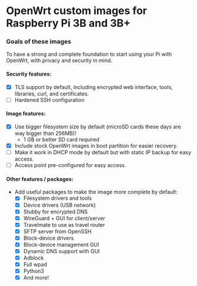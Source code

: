 # OpenWrt custom images for Raspberry Pi 3B and 3B+

### Goals of these images

To have a strong and complete foundation to start using your Pi with OpenWrt, with privacy and security in mind.

#### Security features:
 - [x] TLS support by default, including encrypted web interface, tools, libraries, curl, and certificates.
 - [ ] Hardened SSH configuration

#### Image features:
 - [x] Use bigger filesystem size by default (microSD cards these days are way bigger than 256MB)!
   - 1 GB or better SD card required
 - [x] Include stock OpenWrt images in boot partition for easier recovery.
 - [ ] Make it work in DHCP mode by default but with static IP backup for easy access.
 - [ ] Access point pre-configured for easy access.
 
#### Other features / packages:
 - Add useful packages to make the image more complete by default:
   - [x] Filesystem drivers and tools
   - [x] Device drivers (USB network)
   - [x] Stubby for encrypted DNS
   - [x] WireGuard + GUI for client/server
   - [x] Travelmate to use as travel router
   - [x] SFTP server from OpenSSH
   - [x] Block-device drivers
   - [x] Block-device management GUI
   - [x] Dynamic DNS support with GUI
   - [x] Adblock
   - [X] Full wpad
   - [X] Python3
   - [x] And more!
